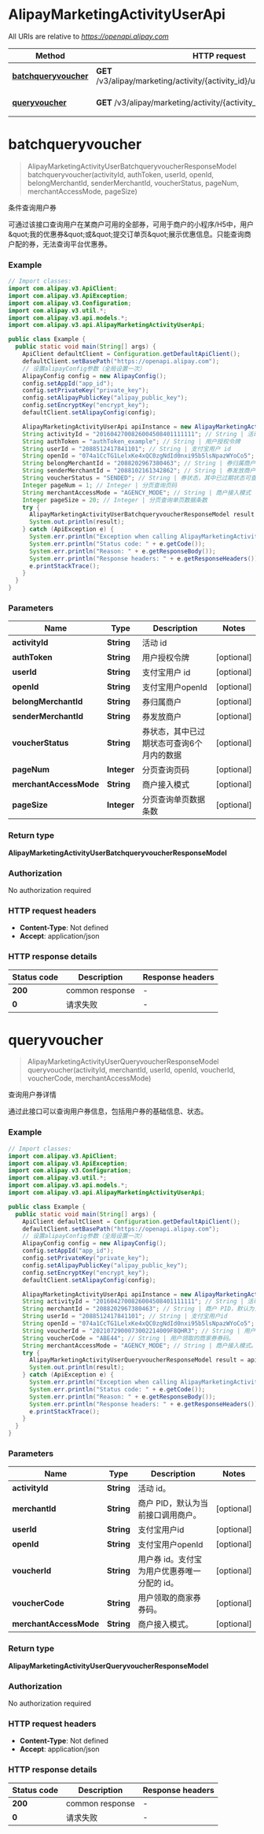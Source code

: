 # AlipayMarketingActivityUserApi

All URIs are relative to *https://openapi.alipay.com*

| Method | HTTP request | Description |
|------------- | ------------- | -------------|
| [**batchqueryvoucher**](AlipayMarketingActivityUserApi.md#batchqueryvoucher) | **GET** /v3/alipay/marketing/activity/{activity_id}/user/batchqueryvoucher | 条件查询用户券 |
| [**queryvoucher**](AlipayMarketingActivityUserApi.md#queryvoucher) | **GET** /v3/alipay/marketing/activity/{activity_id}/user/queryvoucher | 查询用户券详情 |


<a name="batchqueryvoucher"></a>
# **batchqueryvoucher**
> AlipayMarketingActivityUserBatchqueryvoucherResponseModel batchqueryvoucher(activityId, authToken, userId, openId, belongMerchantId, senderMerchantId, voucherStatus, pageNum, merchantAccessMode, pageSize)

条件查询用户券

可通过该接口查询用户在某商户可用的全部券，可用于商户的小程序/H5中，用户\&quot;我的优惠券\&quot;或\&quot;提交订单页\&quot;展示优惠信息。只能查询商户配的券，无法查询平台优惠券。

### Example
```java
// Import classes:
import com.alipay.v3.ApiClient;
import com.alipay.v3.ApiException;
import com.alipay.v3.Configuration;
import com.alipay.v3.util.*;
import com.alipay.v3.api.models.*;
import com.alipay.v3.api.AlipayMarketingActivityUserApi;

public class Example {
  public static void main(String[] args) {
    ApiClient defaultClient = Configuration.getDefaultApiClient();
    defaultClient.setBasePath("https://openapi.alipay.com");
    // 设置alipayConfig参数（全局设置一次）
    AlipayConfig config = new AlipayConfig();
    config.setAppId("app_id");
    config.setPrivateKey("private_key");
    config.setAlipayPublicKey("alipay_public_key");
    config.setEncryptKey("encrypt_key");
    defaultClient.setAlipayConfig(config);

    AlipayMarketingActivityUserApi apiInstance = new AlipayMarketingActivityUserApi(defaultClient);
    String activityId = "2016042700826004508401111111"; // String | 活动 id
    String authToken = "authToken_example"; // String | 用户授权令牌
    String userId = "2088512417841101"; // String | 支付宝用户 id
    String openId = "074a1CcTG1LelxKe4xQC0zgNdId0nxi95b5lsNpazWYoCo5"; // String | 支付宝用户openId
    String belongMerchantId = "2088202967380463"; // String | 券归属商户
    String senderMerchantId = "2088102161342862"; // String | 券发放商户
    String voucherStatus = "SENDED"; // String | 券状态，其中已过期状态可查询6个月内的数据
    Integer pageNum = 1; // Integer | 分页查询页码
    String merchantAccessMode = "AGENCY_MODE"; // String | 商户接入模式
    Integer pageSize = 20; // Integer | 分页查询单页数据条数
    try {
      AlipayMarketingActivityUserBatchqueryvoucherResponseModel result = apiInstance.batchqueryvoucher(activityId, authToken, userId, openId, belongMerchantId, senderMerchantId, voucherStatus, pageNum, merchantAccessMode, pageSize);
      System.out.println(result);
    } catch (ApiException e) {
      System.err.println("Exception when calling AlipayMarketingActivityUserApi#batchqueryvoucher");
      System.err.println("Status code: " + e.getCode());
      System.err.println("Reason: " + e.getResponseBody());
      System.err.println("Response headers: " + e.getResponseHeaders());
      e.printStackTrace();
    }
  }
}
```

### Parameters

| Name | Type | Description  | Notes |
|------------- | ------------- | ------------- | -------------|
| **activityId** | **String**| 活动 id | |
| **authToken** | **String**| 用户授权令牌 | [optional] |
| **userId** | **String**| 支付宝用户 id | [optional] |
| **openId** | **String**| 支付宝用户openId | [optional] |
| **belongMerchantId** | **String**| 券归属商户 | [optional] |
| **senderMerchantId** | **String**| 券发放商户 | [optional] |
| **voucherStatus** | **String**| 券状态，其中已过期状态可查询6个月内的数据 | [optional] |
| **pageNum** | **Integer**| 分页查询页码 | [optional] |
| **merchantAccessMode** | **String**| 商户接入模式 | [optional] |
| **pageSize** | **Integer**| 分页查询单页数据条数 | [optional] |

### Return type

**AlipayMarketingActivityUserBatchqueryvoucherResponseModel**

### Authorization

No authorization required

### HTTP request headers

 - **Content-Type**: Not defined
 - **Accept**: application/json

### HTTP response details
| Status code | Description | Response headers |
|-------------|-------------|------------------|
| **200** | common response |  -  |
| **0** | 请求失败 |  -  |

<a name="queryvoucher"></a>
# **queryvoucher**
> AlipayMarketingActivityUserQueryvoucherResponseModel queryvoucher(activityId, merchantId, userId, openId, voucherId, voucherCode, merchantAccessMode)

查询用户券详情

通过此接口可以查询用户券信息，包括用户券的基础信息、状态。

### Example
```java
// Import classes:
import com.alipay.v3.ApiClient;
import com.alipay.v3.ApiException;
import com.alipay.v3.Configuration;
import com.alipay.v3.util.*;
import com.alipay.v3.api.models.*;
import com.alipay.v3.api.AlipayMarketingActivityUserApi;

public class Example {
  public static void main(String[] args) {
    ApiClient defaultClient = Configuration.getDefaultApiClient();
    defaultClient.setBasePath("https://openapi.alipay.com");
    // 设置alipayConfig参数（全局设置一次）
    AlipayConfig config = new AlipayConfig();
    config.setAppId("app_id");
    config.setPrivateKey("private_key");
    config.setAlipayPublicKey("alipay_public_key");
    config.setEncryptKey("encrypt_key");
    defaultClient.setAlipayConfig(config);

    AlipayMarketingActivityUserApi apiInstance = new AlipayMarketingActivityUserApi(defaultClient);
    String activityId = "2016042700826004508401111111"; // String | 活动 id。
    String merchantId = "2088202967380463"; // String | 商户 PID，默认为当前接口调用商户。
    String userId = "2088512417841101"; // String | 支付宝用户id
    String openId = "074a1CcTG1LelxKe4xQC0zgNdId0nxi95b5lsNpazWYoCo5"; // String | 支付宝用户openId
    String voucherId = "2021072900073002214009F8QHR3"; // String | 用户券 id。支付宝为用户优惠券唯一分配的 id。
    String voucherCode = "ABE44"; // String | 用户领取的商家券券码。
    String merchantAccessMode = "AGENCY_MODE"; // String | 商户接入模式。
    try {
      AlipayMarketingActivityUserQueryvoucherResponseModel result = apiInstance.queryvoucher(activityId, merchantId, userId, openId, voucherId, voucherCode, merchantAccessMode);
      System.out.println(result);
    } catch (ApiException e) {
      System.err.println("Exception when calling AlipayMarketingActivityUserApi#queryvoucher");
      System.err.println("Status code: " + e.getCode());
      System.err.println("Reason: " + e.getResponseBody());
      System.err.println("Response headers: " + e.getResponseHeaders());
      e.printStackTrace();
    }
  }
}
```

### Parameters

| Name | Type | Description  | Notes |
|------------- | ------------- | ------------- | -------------|
| **activityId** | **String**| 活动 id。 | |
| **merchantId** | **String**| 商户 PID，默认为当前接口调用商户。 | [optional] |
| **userId** | **String**| 支付宝用户id | [optional] |
| **openId** | **String**| 支付宝用户openId | [optional] |
| **voucherId** | **String**| 用户券 id。支付宝为用户优惠券唯一分配的 id。 | [optional] |
| **voucherCode** | **String**| 用户领取的商家券券码。 | [optional] |
| **merchantAccessMode** | **String**| 商户接入模式。 | [optional] |

### Return type

**AlipayMarketingActivityUserQueryvoucherResponseModel**

### Authorization

No authorization required

### HTTP request headers

 - **Content-Type**: Not defined
 - **Accept**: application/json

### HTTP response details
| Status code | Description | Response headers |
|-------------|-------------|------------------|
| **200** | common response |  -  |
| **0** | 请求失败 |  -  |

